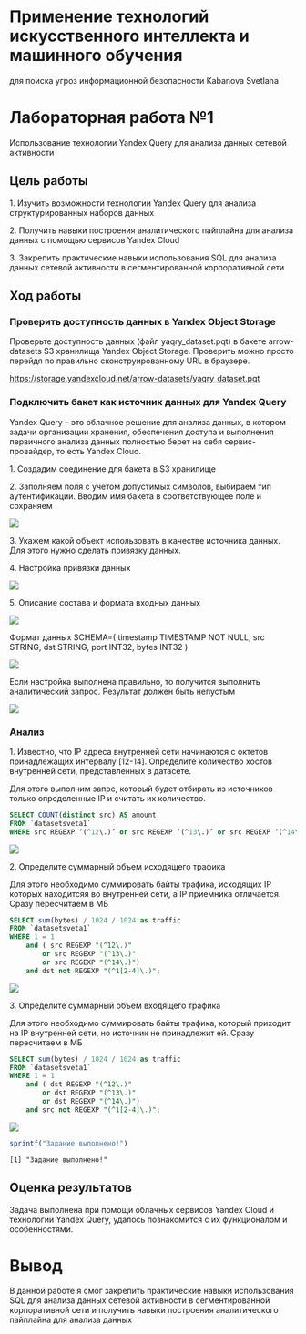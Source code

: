 # Применение технологий искусственного интеллекта и машинного обучения
для поиска угроз информационной безопасности
Kabanova Svetlana

# Лабораторная работа №1

Использование технологии Yandex Query для анализа данных сетевой
активности

## Цель работы

1\. Изучить возможности технологии Yandex Query для анализа
структурированных наборов данных

2\. Получить навыки построения аналитического пайплайна для анализа
данных с помощью сервисов Yandex Cloud

3\. Закрепить практические навыки использования SQL для анализа данных
сетевой активности в сегментированной корпоративной сети

## Ход работы

### Проверить доступность данных в Yandex Object Storage

Проверьте доступность данных (файл yaqry_dataset.pqt) в бакете
arrow-datasets S3 хранилища Yandex Object Storage. Проверить можно
просто перейдя по правильно сконструированному URL в браузере.

https://storage.yandexcloud.net/arrow-datasets/yaqry_dataset.pqt

### Подключить бакет как источник данных для Yandex Query

Yandex Query – это облачное решение для анализа данных, в котором задачи
организации хранения, обеспечения доступа и выполнения первичного
анализа данных полностью берет на себя сервис-провайдер, то есть Yandex
Cloud.

1\. Создадим соединение для бакета в S3 хранилище

2\. Заполняем поля с учетом допустимых символов, выбираем тип
аутентификации. Вводим имя бакета в соответствующее поле и сохраняем

![](img/1.png)

3\. Укажем какой объект использовать в качестве источника данных. Для
этого нужно сделать привязку данных.

4\. Настройка привязки данных

![](img/2.png)

5\. Описание состава и формата входных данных

![](img/3.png)

Формат данных SCHEMA=( timestamp TIMESTAMP NOT NULL, src STRING, dst
STRING, port INT32, bytes INT32 )

![](img/4.png)

Если настройка выполнена правильно, то получится выполнить аналитический
запрос. Результат должен быть непустым

![](img/5.png)

### Анализ

1\. Известно, что IP адреса внутренней сети начинаются с октетов
принадлежащих интервалу \[12-14\]. Определите количество хостов
внутренней сети, представленных в датасете.

Для этого выполним запрс, который будет отбирать из источников только
определенные IP и считать их количество.

``` sql
SELECT COUNT(distinct src) AS amount
FROM `datasetsveta1`
WHERE src REGEXP ‘(^12\.)’ or src REGEXP ‘(^13\.)’ or src REGEXP ‘(^14\.)’;
```

![](img/6.png)

2\. Определите суммарный объем исходящего трафика

Для этого необходимо суммировать байты трафика, исходящих IP которых
находитсяя во внутренней сети, а IP приемника отличается. Сразу
пересчитаем в МБ

``` sql
SELECT sum(bytes) / 1024 / 1024 as traffic
FROM `datasetsveta1`
WHERE 1 = 1
    and ( src REGEXP "(^12\.)" 
        or src REGEXP "(^13\.)" 
        or src REGEXP "(^14\.)") 
    and dst not REGEXP "(^1[2-4]\.)";
```

![](img/7.png)

3\. Определите суммарный объем входящего трафика

Для этого необходимо суммировать байты трафика, который приходит на IP
внутренней сети, но источник не принадлежит ей. Сразу пересчитаем в МБ

``` sql
SELECT sum(bytes) / 1024 / 1024 as traffic
FROM `datasetsveta1`
WHERE 1 = 1
    and ( dst REGEXP "(^12\.)" 
        or dst REGEXP "(^13\.)" 
        or dst REGEXP "(^14\.)") 
    and src not REGEXP "(^1[2-4]\.)";
```

![](img/8.png)

``` r
sprintf("Задание выполнено!")
```

    [1] "Задание выполнено!"

## Оценка результатов

Задача выполнена при помощи облачных сервисов Yandex Cloud и технологии
Yandex Query, удалось познакомится с их функционалом и особенностями.

# Вывод

В данной работе я смог закрепить практические навыки использования SQL
для анализа данных сетевой активности в сегментированной корпоративной
сети и получить навыки построения аналитического пайплайна для анализа
данных
